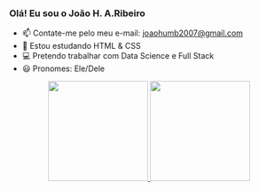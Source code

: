 ### Olá! Eu sou o João H. A.Ribeiro
- 📫 Contate-me pelo meu e-mail: joaohumb2007@gmail.com
- 🌱 Estou estudando HTML & CSS
- 💻 Pretendo trabalhar com Data Science e Full Stack
- 😃 Pronomes: Ele/Dele

<div align="center">
  <a href="https://github.com/3ovospor1real">
  <img height="180em" src="https://github-readme-stats.vercel.app/api?username=3ovospor1real&show_icons=true&theme=dark&include_all_commits=true&count_private=true"/>
  <img height="180em" src="https://github-readme-stats.vercel.app/api/top-langs/?username=3ovospor1real&layout=compact&langs_count=7&theme=dark"/>
</div>
